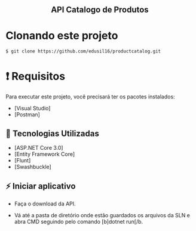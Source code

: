 
<h2 align="center">
   API Catalogo de Produtos
</h2>


# Clonando este projeto

```
$ git clone https://github.com/edusil16/productcatalog.git
```

# ❗️ Requisitos

Para executar este projeto, você precisará ter os pacotes instalados:

- [Visual Studio]
- [Postman]

## 🚀 Tecnologias Utilizadas

  - [ASP.NET Core 3.0]
  - [Entity Framework Core]
  - [Flunt]
  - [Swashbuckle]

## ⚡️ Iniciar aplicativo

- Faça o download da API.

- Vá até a pasta de diretório onde estão guardados os arquivos da SLN e abra CMD seguindo pelo comando [b]dotnet run[/b.

